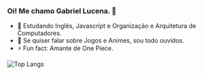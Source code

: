 ### Oi! Me chamo Gabriel Lucena. 👋

- 🌱 Estudando Inglês, Javascript e Organização e Arquitetura de Computadores.
- 💬 Se quiser falar sobre Jogos e Animes, sou todo ouvidos.
- ⚡ Fun fact: Amante de One Piece.
  
![Top Langs](https://github-readme-stats.vercel.app/api/top-langs/?username=gabnhac&exclude_repo=github-readme-stats,gabnhac.github.io) 

